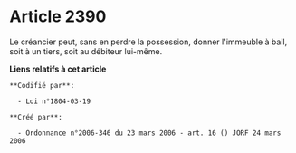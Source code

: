 # Article 2390

Le créancier peut, sans en perdre la possession, donner l'immeuble à bail, soit à un tiers, soit au débiteur lui-même.

**Liens relatifs à cet article**

	**Codifié par**:

	  - Loi n°1804-03-19

	**Créé par**:

	  - Ordonnance n°2006-346 du 23 mars 2006 - art. 16 () JORF 24 mars 2006
